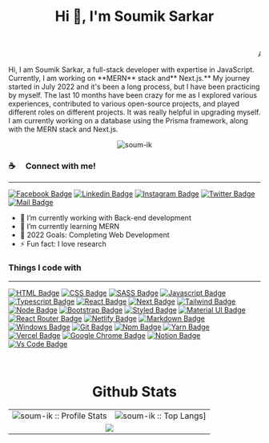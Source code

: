 <h1 align="center">Hi 👋, I'm Soumik Sarkar</h1>
<br/>
<p align="center">
  
<marquee align="left">A passionate full stack developer from Sylhet, Bangladesh</marquee>
<br/>
<p align="left">Hi, I am Soumik Sarkar, a full-stack developer with expertise in JavaScript. Currently, I am working on **MERN** stack and** Next.js.** My journey started in July 2022 and it's been a long process, but I have been practicing by myself. The last 10 months have been crazy for me as I explored various experiences, contributed to various open-source projects, and played different roles on different projects. It was really helpful in upgrading myself. I am currently working on a database using the Prisma framework, along with the MERN stack and Next.js.
<p/>
</p>

<p align="center"> <img src="https://komarev.com/ghpvc/?username=soum-ik&label=Profile%20views&color=0e75b6&style=flat" alt="soum-ik" /> </p>

### :coffee: &emsp;Connect with me!
<hr/>

[![Facebook Badge](https://img.shields.io/badge/Facebook-1877F2?style=for-the-badge&logo=facebook&logoColor=white)](https://www.facebook.com/soumik.sarkar.16547)
[![Linkedin Badge](https://img.shields.io/badge/LinkedIn-0077B5?style=for-the-badge&logo=linkedin&logoColor=white)](https://www.linkedin.com/in/soumik-sarkar-a3b438290/) [![Instagram Badge](https://img.shields.io/badge/Instagram-E4405F?style=for-the-badge&logo=instagram&logoColor=white)](https://www.instagram.com/soumik.sarkar.16547/)
[![Twitter Badge](https://img.shields.io/badge/Twitter-1DA1F2?style=for-the-badge&logo=twitter&logoColor=white)](https://twitter.com/SOUMIK565218818)
[![Mail Badge](https://img.shields.io/badge/Gmail-D14836?style=for-the-badge&logo=gmail&logoColor=white)](mailto:sarkarsoumik215@gmail.com)


- 🔭 I’m currently working with Back-end development
- 🌱 I’m currently learning MERN
- 🥅 2022 Goals: Completing Web Development
- ⚡ Fun fact: I love research 

### Things I code with
<hr/>

[![HTML Badge](https://img.shields.io/badge/HTML5-E34F26?style=for-the-badge&logo=html5&logoColor=white)](https://github.com/soum-ik)
[![CSS Badge](https://img.shields.io/badge/CSS3-1572B6?style=for-the-badge&logo=css3&logoColor=white)](https://github.com/soum-ik)
[![SASS Badge](https://img.shields.io/badge/Sass-CC6699?style=for-the-badge&logo=sass&logoColor=white)](https://github.com/soum-ik)
[![Javascript Badge](https://img.shields.io/badge/JavaScript-F7DF1E?style=for-the-badge&logo=javascript&logoColor=black)](https://github.com/soum-ik)
[![Typescript Badge](https://img.shields.io/badge/typeScript-0078D6?style=for-the-badge&logo=typeScript&logoColor=white)](https://github.com/soum-ik)
[![React Badge](https://img.shields.io/badge/React-20232A?style=for-the-badge&logo=react&logoColor=61DAFB)](https://github.com/soum-ik)
[![Next Badge](https://img.shields.io/badge/NextJS-000?style=for-the-badge&logo=nextjs&logoColor=61DAFB)](https://github.com/soum-ik)
[![Tailwind Badge](https://img.shields.io/badge/Tailwind_CSS-38B2AC?style=for-the-badge&logo=tailwind-css&logoColor=white)](https://github.com/soum-ik)
[![Node Badge](https://img.shields.io/badge/Node.js-43853D?style=for-the-badge&logo=node.js&logoColor=white)](https://github.com/soum-ik)
[![Bootstrap Badge](https://img.shields.io/badge/Bootstrap-563D7C?style=for-the-badge&logo=bootstrap&logoColor=white)](https://github.com/soum-ik)
[![Styled Badge](https://img.shields.io/badge/styled--components-DB7093?style=for-the-badge&logo=styled-components&logoColor=white)](https://github.com/soum-ik)
[![Material UI Badge](https://img.shields.io/badge/Material--UI-0081CB?style=for-the-badge&logo=material-ui&logoColor=white)](https://github.com/soum-ik)
[![React Router Badge](https://img.shields.io/badge/React_Router-CA4245?style=for-the-badge&logo=react-router&logoColor=white)](https://github.com/soum-ik)
[![Netlify Badge](https://img.shields.io/badge/Netlify-00C7B7?style=for-the-badge&logo=netlify&logoColor=white)](https://github.com/soum-ik)
[![Markdown Badge](https://img.shields.io/badge/Markdown-000000?style=for-the-badge&logo=markdown&logoColor=white)](https://github.com/soum-ik)
[![Windows Badge](https://img.shields.io/badge/Windows-0078D6?style=for-the-badge&logo=windows&logoColor=white)](https://github.com/soum-ik)
[![Git Badge](https://img.shields.io/badge/git-f34f29?style=for-the-badge&logo=git&logoColor=white)](https://github.com/soum-ik)
[![Npm Badge](https://img.shields.io/badge/npm-d7141a?style=for-the-badge&logo=npm&logoColor=white)](https://github.com/soum-ik)
[![Yarn Badge](https://img.shields.io/badge/yarn-0078D6?style=for-the-badge&logo=yarn&logoColor=white)](https://github.com/soum-ik)
[![Vercel Badge](https://img.shields.io/badge/vercel-000?style=for-the-badge&logo=vercel&logoColor=white)](https://github.com/soum-ik)
[![Google Chrome Badge](https://img.shields.io/badge/google_chrome-556532?style=for-the-badge&logo=googlechrome&logoColor=white)](https://github.com/soum-ik)
[![Notion Badge](https://img.shields.io/badge/notion-000?style=for-the-badge&logo=notion&logoColor=white)](https://github.com/soum-ik)
[![Vs Code Badge](https://img.shields.io/badge/Visual_Studio_Code-0078D6?style=for-the-badge&logo=visualstudiocode&logoColor=white)](https://github.com/soum-ik)


<br/>

<p align="center">
<table align="center">
  <h1 align="center">Github Stats</h1>
  <tr>
    <td colspan="1"><img alt="soum-ik :: Profile Stats"
        src="https://github-readme-stats.vercel.app/api?username=soum-ik&theme=blue-green&amp;show_icons=true&amp;count_private=true&amp;hide_border=true" />
    </td>
    <td colspan="2"><img alt="soum-ik :: Top Langs]"
        src="https://github-readme-stats.vercel.app/api/top-langs/?username=soum-ik&langs_count=14&theme=blue-green&layout=compact&hide=html">
    </td>
  </tr>
  <tr>
    <td colspan="3" align="center"><img align="center"
        src="https://github-readme-streak-stats.herokuapp.com?user=soum-ik&theme=blue-green&hide_border=true">
    </td>
  </tr>
</table>
</p>
